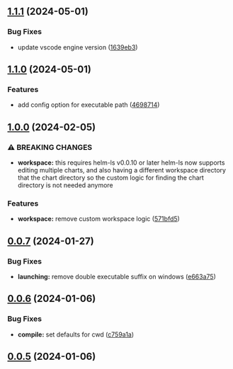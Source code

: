 

## [1.1.1](https://github.com/qvalentin/helm-ls-vscode/compare/1.1.0...1.1.1) (2024-05-01)


### Bug Fixes

* update vscode engine version ([1639eb3](https://github.com/qvalentin/helm-ls-vscode/commit/1639eb3411be88ec13a71495ef89fa1543cc6689))

## [1.1.0](https://github.com/qvalentin/helm-ls-vscode/compare/1.0.0...1.1.0) (2024-05-01)


### Features

* add config option for executable path ([4698714](https://github.com/qvalentin/helm-ls-vscode/commit/4698714230bc1e21b3f0852b4f902f4313ccd2d2))

## [1.0.0](https://github.com/qvalentin/helm-ls-vscode/compare/0.0.7...1.0.0) (2024-02-05)


### ⚠ BREAKING CHANGES

* **workspace:** this requires helm-ls v0.0.10 or later
helm-ls now supports editing multiple charts, and also having a
different workspace directory that the chart directory so the custom
logic for finding the chart directory is not needed anymore

### Features

* **workspace:** remove custom workspace logic ([571bfd5](https://github.com/qvalentin/helm-ls-vscode/commit/571bfd54db6950136c6edd93db4b97b58d799c6d))

## [0.0.7](https://github.com/qvalentin/helm-ls-vscode/compare/0.0.6...0.0.7) (2024-01-27)


### Bug Fixes

* **launching:** remove double executable suffix on windows ([e663a75](https://github.com/qvalentin/helm-ls-vscode/commit/e663a75a2059a5b553b0e9e2c6d0821458048006))

## [0.0.6](https://github.com/qvalentin/helm-ls-vscode/compare/0.0.5...0.0.6) (2024-01-06)


### Bug Fixes

* **compile:** set defaults for cwd ([c759a1a](https://github.com/qvalentin/helm-ls-vscode/commit/c759a1a0a497fb2c82b6946828af09b6f064d331))

## [0.0.5](https://github.com/qvalentin/helm-ls-vscode/compare/0.0.4...0.0.5) (2024-01-06)
